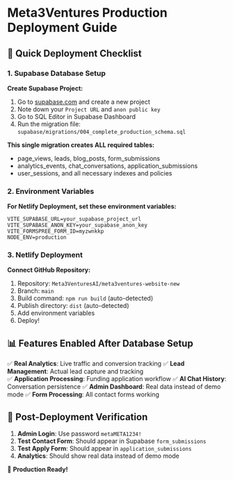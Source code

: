 # Meta3Ventures Production Deployment Guide

## 🚀 Quick Deployment Checklist

### 1. Supabase Database Setup

**Create Supabase Project:**
1. Go to [supabase.com](https://supabase.com) and create a new project
2. Note down your `Project URL` and `anon public key`
3. Go to SQL Editor in Supabase Dashboard
4. Run the migration file: `supabase/migrations/004_complete_production_schema.sql`

**This single migration creates ALL required tables:**
- page_views, leads, blog_posts, form_submissions
- analytics_events, chat_conversations, application_submissions
- user_sessions, and all necessary indexes and policies

### 2. Environment Variables

**For Netlify Deployment, set these environment variables:**

```
VITE_SUPABASE_URL=your_supabase_project_url
VITE_SUPABASE_ANON_KEY=your_supabase_anon_key
VITE_FORMSPREE_FORM_ID=myzwnkkp
NODE_ENV=production
```

### 3. Netlify Deployment

**Connect GitHub Repository:**
1. Repository: `Meta3VenturesAI/meta3ventures-website-new`
2. Branch: `main`
3. Build command: `npm run build` (auto-detected)
4. Publish directory: `dist` (auto-detected)
5. Add environment variables
6. Deploy!

## 📊 Features Enabled After Database Setup

✅ **Real Analytics**: Live traffic and conversion tracking
✅ **Lead Management**: Actual lead capture and tracking  
✅ **Application Processing**: Funding application workflow
✅ **AI Chat History**: Conversation persistence
✅ **Admin Dashboard**: Real data instead of demo mode
✅ **Form Processing**: All contact forms working

## 🔧 Post-Deployment Verification

1. **Admin Login**: Use password `metaMETA1234!`
2. **Test Contact Form**: Should appear in Supabase `form_submissions`
3. **Test Apply Form**: Should appear in `application_submissions`
4. **Analytics**: Should show real data instead of demo mode

🎉 **Production Ready!**

